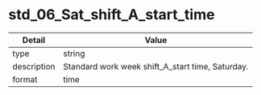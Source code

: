 # std_06_Sat_shift_A_start_time
| Detail | Value |
| ------ | ----- |
| type | string |
| description | Standard work week shift_A_start time, Saturday. |
| format | time |
